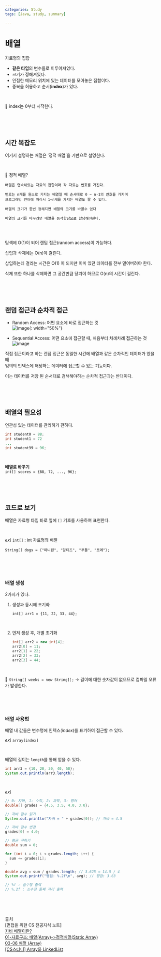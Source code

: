 ```yaml
---
categories: Study
tags: [Java, study, summary]

---
```



# 배열

자료형의 집합

- **같은 타입**의 변수들로 이루어져있다.
- 크기가 정해져있다.
- 인접한 메모리 위치에 있는 데이터를 모아놓은 집합이다.
- 중복을 허용하고 순서(**index**)가 있다.


<br>

🐣 index는 0부터 시작한다.

               
<br><br><br>



## 시간 복잡도

여기서 설명하는 배열은 ‘정적 배열’을 기반으로 설명한다.

<br>

💬 정적 배열?                                
```
배열은 연속해있는 자료의 집합이며 각 자료는 번호를 가진다.                    
  
번호는 n개를 원소로 가지는 배열일 때 순서대로 0 ~ n-1의 번호를 가지며                      
프로그래밍 언어에 따라서 1~n개를 가지는 배열도 짤 수 있다.                     

배열의 크기가 한번 정해지면 배열의 크기를 바꿀수 없다                   

배열의 크기를 바꾸려면 배열을 동적할당으로 할당해야한다.    
```

<br><br>

탐색에 O(1)이 되어 랜덤 접근(random access)이 가능하다.

삽입과 삭제에는 O(n)이 걸린다.                 

삽입하는데 걸리는 시간은 O(1) 이 되지만 이미 있던 데이터를 전부 밀어버려야 한다.

삭제 또한 하나를 삭제하면 그 공간만큼 당겨야 하므로 O(n)의 시간이 걸린다.

<br><br><br>

## 랜덤 접근과 순차적 접근

- Random Access: 어떤 요소에 바로 접근하는 것     
  ![image](https://user-images.githubusercontent.com/74857364/197582356-dd26fff1-0542-448b-92f5-861e68cb0290.png){: width="50%"}                           


- Sequential Access: 어떤 요소에 접근할 때, 처음부터 차례차례 접근하는 것                          
  ![image](https://user-images.githubusercontent.com/74857364/196880487-6913814e-e835-4215-a5f1-c468ad157052.png)                   


직접 접근이라고 하는 랜덤 접근은 동일한 시간에 배열과 같은 순차적인 데이터가 있을 때                              
임의의 인덱스에 해당하는 데이터에 접근할 수 있는 기능이다.                                  

이는 데이터를 저장 된 순서대로 검색해야하는 순차적 접근과는 반대이다.                   

<br><br><br>

## 배열의 필요성

연관성 있는 데이터를 관리하기 편하다.

```java
int student0 = 88;
int student1 = 72
...
int student99 = 96;
```
<br>

**배열로 바꾸기**                 
`int[] scores = {88, 72, ..., 96};`

<br><br><br>

## 코드로 보기
배열은 자료형 타입 바로 옆에 `[]` 기호를 사용하여 표현한다.      

<br>
 
*ex)*  `int[]` : int 자료형의 배열          

`String[] dogs = {"미니핀", "말티즈", "푸들", "포메"};`                    

<br><br><br>

### 배열 생성
2가지가 있다.

1. 생성과 동시에 초기화
    
    `int[] arr1 = {11, 22, 33, 44};`

<br>

2. 먼저 생성 후, 개별 초기화
    
    ```java
    int[] arr2 = new int[4];
    arr2[0] = 11;
    arr2[1] = 22;
    arr2[2] = 33;
    arr2[3] = 44;
    ```

<br>

🐣 `String[] weeks = new String[];` → 길이에 대한 숫자값이 없으므로 컴파일 오류가 발생한다.

<br><br><br>

### 배열 사용법

배열 내 값들은 변수명에 인덱스(*index*)를 표기하여 접근할 수 있다.

*ex)*  `array[index]`

<br>

배열의 길이는 `length`를 통해 얻을 수 있다.

```java
int arr3 = {10, 20, 30, 40, 50};
System.out.println(arr3.length);
```

<br>

*ex)*

```java
// 0: 자바, 1: 수학, 2: 과학, 3: 영어
double[] grades = {4.5, 3.5, 4.0, 3.0};

// 자바 점수 읽기
System.out.println("자바 = " + grades[0]); // 자바 = 4.5

// 자바 점수 변경
grades[0] = 4.0;

// 평균 구하기
double sum = 0;

for (int i = 0; i < grades.length; i++) {
  sum += grades[i];
}

double avg = sum / grades.length; // 3.625 = 14.5 / 4
System.out.printf("평점: %.2f\n", avg); // 평점: 3.63

// %f : 실수형 출력
// %.2f : 소수점 둘째 자리 출력
```
<br><br><br>

출처                
[면접을 위한 CS 전공지식 노트]       
[자바 배열이란?](https://cloudstudying.kr/questions/280)                     
[01-자료구조: 배열(Array)->정적배열(Static Array)](https://m.blog.naver.com/PostView.naver?isHttpsRedirect=true&blogId=justkukaro&logNo=220396540585)                  
[03-06 배열 (Array)](https://wikidocs.net/206)                        
[[CS스터디] Array와 LinkedList](https://vicente-blog.com/blog/56/)                       

